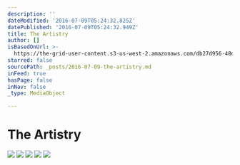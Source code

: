 ```yaml
---
description: ''
dateModified: '2016-07-09T05:24:32.825Z'
datePublished: '2016-07-09T05:24:32.949Z'
title: The Artistry
author: []
isBasedOnUrl: >-
  https://the-grid-user-content.s3-us-west-2.amazonaws.com/db27d956-48de-4262-82ee-5cc068e1c2df.jpg
starred: false
sourcePath: _posts/2016-07-09-the-artistry.md
inFeed: true
hasPage: false
inNav: false
_type: MediaObject

---
```

# The Artistry
![](https://the-grid-user-content.s3-us-west-2.amazonaws.com/31de38f7-10aa-4522-8b69-0c3079bf61f3.jpg)
![](https://the-grid-user-content.s3-us-west-2.amazonaws.com/56030676-795b-46fb-be4e-c94c193d4593.jpg)
![](https://the-grid-user-content.s3-us-west-2.amazonaws.com/7215784a-6709-435c-af39-37bde08f4d78.jpg)
![](https://the-grid-user-content.s3-us-west-2.amazonaws.com/db27d956-48de-4262-82ee-5cc068e1c2df.jpg)
![](https://the-grid-user-content.s3-us-west-2.amazonaws.com/2b30382f-0168-4dd5-aaab-cdf8c1f7b252.jpg)